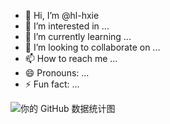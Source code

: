 - 👋 Hi, I’m @hl-hxie
- 👀 I’m interested in ...
- 🌱 I’m currently learning ...
- 💞️ I’m looking to collaborate on ...
- 📫 How to reach me ...
- 😄 Pronouns: ...
- ⚡ Fun fact: ...

<!---
hl-hxie/hl-hxie is a ✨ special ✨ repository because its `README.md` (this file) appears on your GitHub profile.
You can click the Preview link to take a look at your changes.
--->
![你的 GitHub 数据统计图](https://github-readme-stats.vercel.app/api?username=hxie&show_icons=true&theme=radical)

